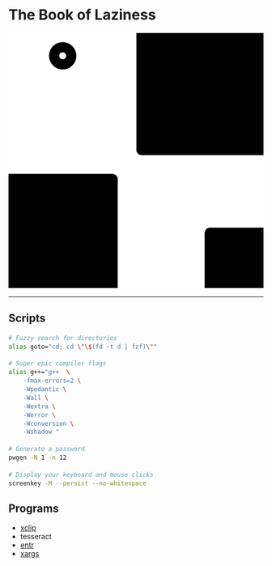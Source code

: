 # The Book of Laziness

![fish](./static/img/image.png)

---

## Scripts

```bash
# Fuzzy search for directories
alias goto="cd; cd \"\$(fd -t d | fzf)\""

# Super epic compiler flags
alias g++="g++  \
	-fmax-errors=2 \
	-Wpedantic \
	-Wall \
	-Wextra \
	-Werror \
	-Wconversion \
	-Wshadow "

# Generate a password
pwgen -N 1 -n 12

# Display your keyboard and mouse clicks
screenkey -M --persist --no-whitespace
```

### 

## Programs

* [xclip](https://github.com/astrand/xclip)
* tesseract
* [entr](https://eradman.com/entrproject/)
* [xargs](https://en.wikipedia.org/wiki/Xargs)
